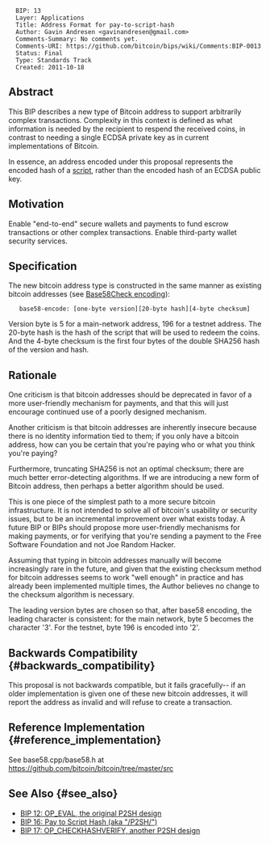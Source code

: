       BIP: 13
      Layer: Applications
      Title: Address Format for pay-to-script-hash
      Author: Gavin Andresen <gavinandresen@gmail.com>
      Comments-Summary: No comments yet.
      Comments-URI: https://github.com/bitcoin/bips/wiki/Comments:BIP-0013
      Status: Final
      Type: Standards Track
      Created: 2011-10-18

## Abstract

This BIP describes a new type of Bitcoin address to support arbitrarily
complex transactions. Complexity in this context is defined as what
information is needed by the recipient to respend the received coins, in
contrast to needing a single ECDSA private key as in current
implementations of Bitcoin.

In essence, an address encoded under this proposal represents the
encoded hash of a [script](https://en.bitcoin.it/wiki/Script), rather
than the encoded hash of an ECDSA public key.

## Motivation

Enable \"end-to-end\" secure wallets and payments to fund escrow
transactions or other complex transactions. Enable third-party wallet
security services.

## Specification

The new bitcoin address type is constructed in the same manner as
existing bitcoin addresses (see [Base58Check
encoding](https://en.bitcoin.it/Base58Check_encoding)):

`   base58-encode: [one-byte version][20-byte hash][4-byte checksum]`

Version byte is 5 for a main-network address, 196 for a testnet address.
The 20-byte hash is the hash of the script that will be used to redeem
the coins. And the 4-byte checksum is the first four bytes of the double
SHA256 hash of the version and hash.

## Rationale

One criticism is that bitcoin addresses should be deprecated in favor of
a more user-friendly mechanism for payments, and that this will just
encourage continued use of a poorly designed mechanism.

Another criticism is that bitcoin addresses are inherently insecure
because there is no identity information tied to them; if you only have
a bitcoin address, how can you be certain that you\'re paying who or
what you think you\'re paying?

Furthermore, truncating SHA256 is not an optimal checksum; there are
much better error-detecting algorithms. If we are introducing a new form
of Bitcoin address, then perhaps a better algorithm should be used.

This is one piece of the simplest path to a more secure bitcoin
infrastructure. It is not intended to solve all of bitcoin\'s usability
or security issues, but to be an incremental improvement over what
exists today. A future BIP or BIPs should propose more user-friendly
mechanisms for making payments, or for verifying that you\'re sending a
payment to the Free Software Foundation and not Joe Random Hacker.

Assuming that typing in bitcoin addresses manually will become
increasingly rare in the future, and given that the existing checksum
method for bitcoin addresses seems to work \"well enough\" in practice
and has already been implemented multiple times, the Author believes no
change to the checksum algorithm is necessary.

The leading version bytes are chosen so that, after base58 encoding, the
leading character is consistent: for the main network, byte 5 becomes
the character \'3\'. For the testnet, byte 196 is encoded into \'2\'.

## Backwards Compatibility {#backwards_compatibility}

This proposal is not backwards compatible, but it fails gracefully\-- if
an older implementation is given one of these new bitcoin addresses, it
will report the address as invalid and will refuse to create a
transaction.

## Reference Implementation {#reference_implementation}

See base58.cpp/base58.h at
<https://github.com/bitcoin/bitcoin/tree/master/src>

## See Also {#see_also}

-   [BIP 12: OP_EVAL, the original P2SH
    design](bip-0012.mediawiki "wikilink")
-   [BIP 16: Pay to Script Hash (aka
    \"/P2SH/\")](bip-0016.mediawiki "wikilink")
-   [BIP 17: OP_CHECKHASHVERIFY, another P2SH
    design](bip-0017.mediawiki "wikilink")
